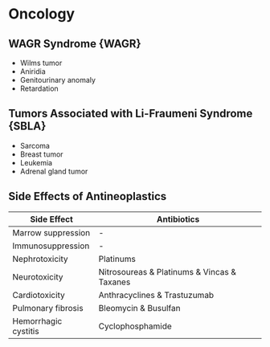 # Oncology

## WAGR Syndrome {WAGR}

- Wilms tumor
- Aniridia
- Genitourinary anomaly
- Retardation

## Tumors Associated with Li-Fraumeni Syndrome {SBLA}

- Sarcoma
- Breast tumor
- Leukemia
- Adrenal gland tumor

## Side Effects of Antineoplastics

|Side Effect|Antibiotics|
|-|-|
|Marrow suppression|-|
|Immunosuppression|-|
|Nephrotoxicity|Platinums|
|Neurotoxicity|Nitrosoureas & Platinums & Vincas & Taxanes|
|Cardiotoxicity|Anthracyclines & Trastuzumab|
|Pulmonary fibrosis|Bleomycin & Busulfan|
|Hemorrhagic cystitis|Cyclophosphamide|
